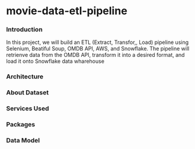 # movie-data-etl-pipeline

### Introduction
In this project, we will build an ETL (Extract, Transfor,, Load) pipeline using Selenium, Beatiful Soup, OMDB API, AWS, and Snowflake.  The pipeline will retrienve data from the OMDB API, transform it into a desired format, and load it onto Snowflake data wharehouse

### Architecture

### About Dataset

### Services Used

### Packages

### Data Model
